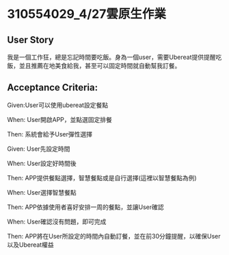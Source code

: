 # 310554029_4/27雲原生作業
## User Story
我是一個工作狂，總是忘記時間要吃飯。身為一個user，需要Ubereat提供提醒吃飯，並且推薦在地美食給我，甚至可以固定時間就自動幫我訂餐。
## Acceptance Criteria:
Given:User可以使用ubereat設定餐點

When: User開啟APP，並點選固定排餐

Then: 系統會給予User彈性選擇

Given: User先設定時間

When: User設定好時間後

Then: APP提供餐點選擇，智慧餐點或是自行選擇(這裡以智慧餐點為例)

When: User選擇智慧餐點

Then: APP依據使用者喜好安排一周的餐點，並讓User確認

When: User確認沒有問題，即可完成

Then: APP將在User所設定的時間內自動訂餐，並在前30分鐘提醒，以確保User以及Ubereat權益
